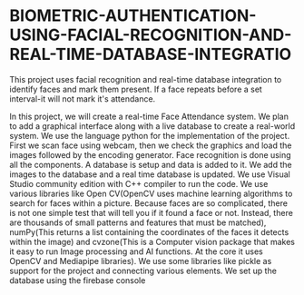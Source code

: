 # BIOMETRIC-AUTHENTICATION-USING-FACIAL-RECOGNITION-AND-REAL-TIME-DATABASE-INTEGRATIO
This project uses facial recognition and real-time database integration to identify faces and mark them present. If a face repeats before a set interval-it will not mark it's attendance.

In this project, we will create a real-time Face Attendance system. We 
plan to add a graphical interface along with a live database to create a 
real-world system. 
We use the language python for the implementation of the project. First 
we scan face using webcam, then we check the graphics and load the 
images followed by the encoding generator. Face recognition is done 
using all the components. A database is setup and data is added to it. We 
add the images to the database and a real time database is updated.
We use Visual Studio community edition with C++ compiler to run the 
code. We use various libraries like Open CV(OpenCV uses machine 
learning algorithms to search for faces within a picture. Because faces are 
so complicated, there is not one simple test that will tell you if it found a 
face or not. Instead, there are thousands of small patterns and features that 
must be matched), numPy(This returns a list containing the coordinates of 
the faces it detects within the image) and cvzone(This is a Computer 
vision package that makes it easy to run Image processing and AI 
functions. At the core it uses OpenCV and Mediapipe libraries).
We use some libraries like pickle as support for the project and connecting 
various elements.
We set up the database using the firebase console
